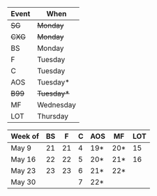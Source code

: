 | Event | When      |
|-------|-----------|
| ~~SG~~ | ~~Monday~~ | 
| ~~CXG~~ | ~~Monday~~ | 
| BS    | Monday    | 
| F     | Tuesday   | 
| C     | Tuesday   | 
| AOS   | Tuesday*  | 
| ~~B99~~ | ~~Tuesday*~~ | 
| MF    | Wednesday | 
| LOT   | Thursday  | 

| Week of | BS | F  | C | AOS | MF  | LOT |
|---------|----|----|---|-----|-----|-----|
| May 9   | 21 | 21 | 4 | 19* | 20* | 15  |
| May 16  | 22 | 22 | 5 | 20* | 21* | 16  |
| May 23  | 23 | 23 | 6 | 21* |	22* |     |
| May 30  |    |    | 7 | 22* |	    |     |

